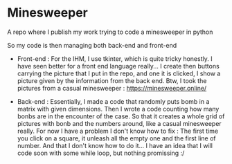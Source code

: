 # Minesweeper
A repo where I publish my work trying to code a minesweeper in python

So my code is then managing both back-end and front-end

* Front-end : For the IHM, I use tkinter, which is quite tricky honestly. I have seen better for a front end language really...
   I create then buttons carrying the picture that I put in the repo, and one it is clicked, I show a picture given by the information from the back end.
   Btw, I took the pictures from a casual minesweeper : https://minesweeper.online/
   
 * Back-end : Essentially, I made a code that randomly puts bomb in a matrix with given dimensions.
   Then I wrote a code counting how many bonbs are in the encounter of the case.
   So that it creates a whole grid of pictures with bonb and the numbers around, like a casual minesweeper really.
   For now I have a problem I don't know how to fix : The first time you click on a square, it unleash all the empty one and the first line of number. 
   And that I don't know how to do it... I have an idea that I will code soon with some while loop, but nothing promissing :/
